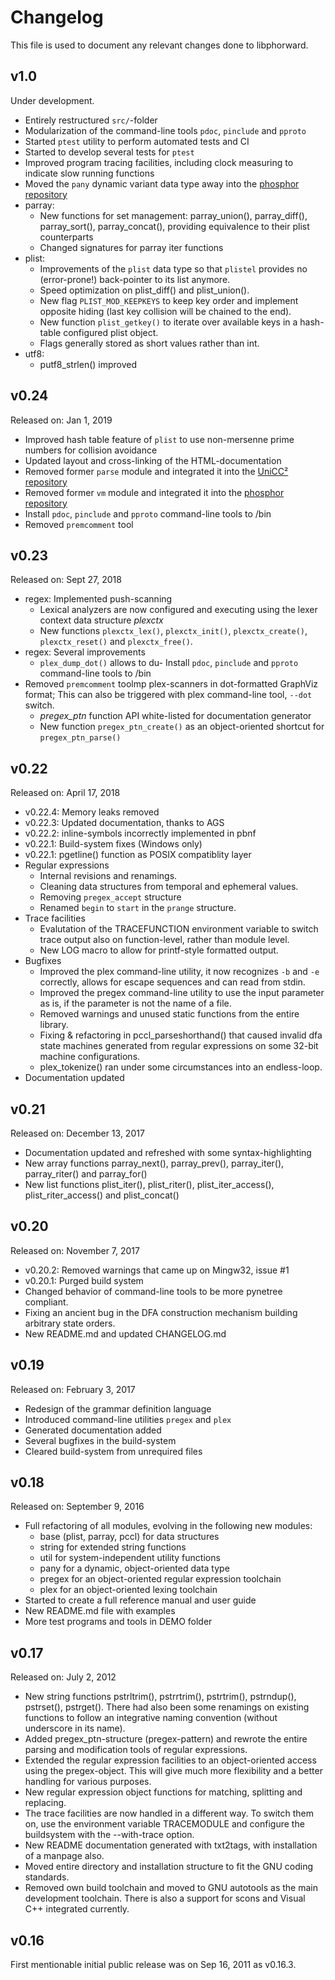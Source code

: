 # Changelog

This file is used to document any relevant changes done to libphorward.

## v1.0

Under development.

- Entirely restructured `src/`-folder
- Modularization of the command-line tools `pdoc`, `pinclude` and `pproto`
- Started `ptest` utility to perform automated tests and CI
- Started to develop several tests for `ptest`
- Improved program tracing facilities, including clock measuring to indicate slow running functions
- Moved the `pany` dynamic variant data type away into the [phosphor repository](https://github.com/phorward/phosphor)
- parray:
  - New functions for set management: parray_union(), parray_diff(),
    parray_sort(), parray_concat(), providing equivalence to their
    plist counterparts
  - Changed signatures for parray iter functions
- plist:
  - Improvements of the `plist` data type so that `plistel` provides no
    (error-prone!) back-pointer to its list anymore.
  - Speed optimization on plist_diff() and plist_union().
  - New flag `PLIST_MOD_KEEPKEYS` to keep key order and implement opposite hiding
    (last key collision will be chained to the end).
  - New function `plist_getkey()` to iterate over available keys in a
    hash-table configured plist object.
  - Flags generally stored as short values rather than int.
- utf8:
  - putf8_strlen() improved

## v0.24

Released on: Jan 1, 2019

- Improved hash table feature of `plist` to use non-mersenne prime numbers for collision avoidance
- Updated layout and cross-linking of the HTML-documentation
- Removed former `parse` module and integrated it into the [UniCC² repository](https://github.com/phorward/unicc2)
- Removed former `vm` module and integrated it into the [phosphor repository](https://github.com/phorward/phosphor)
- Install `pdoc`, `pinclude` and `pproto` command-line tools to /bin
- Removed `premcomment` tool

## v0.23

Released on: Sept 27, 2018

- regex: Implemented push-scanning
  - Lexical analyzers are now configured and executing using the lexer context
    data structure *plexctx*
  - New functions `plexctx_lex()`, `plexctx_init()`,
	`plexctx_create()`, `plexctx_reset()` and `plexctx_free()`.
- regex: Several improvements
  - `plex_dump_dot()` allows to du- Install `pdoc`, `pinclude` and `pproto` command-line tools to /bin
- Removed `premcomment` toolmp plex-scanners in dot-formatted
     GraphViz format; This can also be triggered with plex command-line tool,
     `--dot` switch.
  - *pregex_ptn* function API white-listed for documentation generator
  - New function `pregex_ptn_create()` as an object-oriented shortcut
    for `pregex_ptn_parse()`

## v0.22

Released on: April 17, 2018

- v0.22.4: Memory leaks removed
- v0.22.3: Updated documentation, thanks to AGS
- v0.22.2: inline-symbols incorrectly implemented in pbnf
- v0.22.1: Build-system fixes (Windows only)
- v0.22.1: pgetline() function as POSIX compatiblity layer
- Regular expressions
  - Internal revisions and renamings.
  - Cleaning data structures from temporal and ephemeral values.
  - Removing ``pregex_accept`` structure
  - Renamed ``begin`` to ``start`` in the ``prange`` structure.
- Trace facilities
  - Evalutation of the TRACEFUNCTION environment variable to switch trace output
    also on function-level, rather than module level.
  - New LOG macro to allow for printf-style formatted output.
- Bugfixes
  - Improved the plex command-line utility, it now recognizes `-b` and `-e`
    correctly, allows for escape sequences and can read from stdin.
  - Improved the pregex command-line utility to use the input parameter as is,
    if the parameter is not the name of a file.
  - Removed warnings and unused static functions from the entire library.
  - Fixing & refactoring in pccl_parseshorthand() that caused invalid dfa state
    machines generated from regular expressions on some 32-bit machine
    configurations.
  - plex_tokenize() ran under some circumstances into an endless-loop.
- Documentation updated

## v0.21

Released on: December 13, 2017

- Documentation updated and refreshed with some syntax-highlighting
- New array functions parray_next(), parray_prev(), parray_iter(), parray_riter() and parray_for()
- New list functions plist_iter(), plist_riter(), plist_iter_access(), plist_riter_access() and plist_concat()

## v0.20

Released on: November 7, 2017

- v0.20.2: Removed warnings that came up on Mingw32, issue #1
- v0.20.1: Purged build system
- Changed behavior of command-line tools to be more pynetree compliant.
- Fixing an ancient bug in the DFA construction mechanism building arbitrary
  state orders.
- New README.md and updated CHANGELOG.md

## v0.19

Released on: February 3, 2017

- Redesign of the grammar definition language
- Introduced command-line utilities `pregex` and `plex`
- Generated documentation added
- Several bugfixes in the build-system
- Cleared build-system from unrequired files

## v0.18

Released on: September 9, 2016

-  Full refactoring of all modules, evolving in the following new modules:
   - base (plist, parray, pccl) for data structures
   - string for extended string functions
   - util for system-independent utility functions
   - pany for a dynamic, object-oriented data type
   - pregex for an object-oriented regular expression toolchain
   - plex for an object-oriented lexing toolchain
- Started to create a full reference manual and user guide
- New README.md file with examples
- More test programs and tools in DEMO folder

## v0.17

Released on: July 2, 2012

- New string functions pstrltrim(), pstrrtrim(), pstrtrim(), pstrndup(),
  pstrset(), pstrget(). There had also been some renamings on existing
  functions to follow an integrative naming convention (without underscore
  in its name).
- Added pregex_ptn-structure (pregex-pattern) and rewrote the entire
  parsing and modification tools of regular expressions.
- Extended the regular expression facilities to an object-oriented access
  using the pregex-object. This will give much more flexibility and a
  better handling for various purposes.
- New regular expression object functions for matching, splitting and replacing.
- The trace facilities are now handled in a different way. To switch them on,
  use the environment variable TRACEMODULE and configure the buildsystem with
  the --with-trace option.
- New README documentation generated with txt2tags, with installation of a
  manpage also.
- Moved entire directory and installation structure to fit the GNU coding
  standards.
- Removed own build toolchain and moved to GNU autotools as the main development
  toolchain. There is also a support for scons and Visual C++ integrated
  currently.

## v0.16

First mentionable initial public release was on Sep 16, 2011 as v0.16.3.
